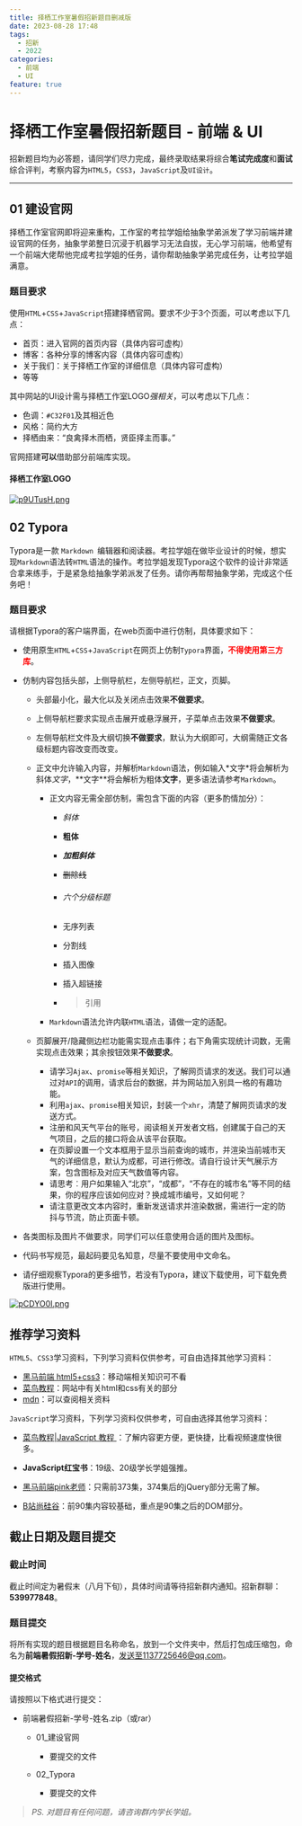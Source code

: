```yaml
---
title: 择栖工作室暑假招新题目删减版
date: 2023-08-28 17:48
tags:
  - 招新
  - 2022
categories:
  - 前端
  - UI
feature: true
---
```

# 择栖工作室暑假招新题目 - 前端 & UI

招新题目均为必答题，请同学们尽力完成，最终录取结果将综合**笔试完成度**和**面试**综合评判，考察内容为`HTML5`，`CSS3`，`JavaScript`及`UI设计`。

---

## 01 建设官网

择栖工作室官网即将迎来重构，工作室的考拉学姐给抽象学弟派发了学习前端并建设官网的任务，抽象学弟整日沉浸于机器学习无法自拔，无心学习前端，他希望有一个前端大佬帮他完成考拉学姐的任务，请你帮助抽象学弟完成任务，让考拉学姐满意。

### 题目要求

使用`HTML`+`CSS`+`JavaScript`搭建择栖官网。要求不少于3个页面，可以考虑以下几点：

- 首页：进入官网的首页内容（具体内容可虚构）
- 博客：各种分享的博客内容（具体内容可虚构）
- 关于我们：关于择栖工作室的详细信息（具体内容可虚构）
- 等等

其中网站的UI设计需与择栖工作室LOGO*强相关*，可以考虑以下几点：

- 色调：`#C32F01`及其相近色
- 风格：简约大方
- 择栖由来：“良禽择木而栖，贤臣择主而事。”

官网搭建**可以**借助部分前端库实现。

#### 择栖工作室LOGO

[![p9UTusH.png](https://s1.ax1x.com/2023/05/06/p9UTusH.png)](https://imgse.com/i/p9UTusH)





## 02 Typora

Typora是一款 `Markdown `编辑器和阅读器。考拉学姐在做毕业设计的时候，想实现`Markdown`语法转`HTML`语法的操作。考拉学姐发现Typora这个软件的设计非常适合拿来练手，于是紧急给抽象学弟派发了任务。请你再帮帮抽象学弟，完成这个任务吧！

### 题目要求

请根据Typora的客户端界面，在web页面中进行仿制，具体要求如下：

- 使用原生`HTML`+`CSS`+`JavaScript`在网页上仿制`Typora`界面，<font color="red">**不得使用第三方库**</font>。

- 仿制内容包括头部，上侧导航栏，左侧导航栏，正文，页脚。

  - 头部最小化，最大化以及关闭点击效果**不做要求**。

  - 上侧导航栏要求实现点击展开或悬浮展开，子菜单点击效果**不做要求**。

  - 左侧导航栏文件及大纲切换**不做要求**，默认为大纲即可，大纲需随正文各级标题内容改变而改变。

  - 正文中允许输入内容，并解析`Markdown`语法，例如输入\*文字\*将会解析为斜体*文字*，\*\*文字\*\*将会解析为粗体**文字**，更多语法请参考`Markdown`。

    - 正文内容无需全部仿制，需包含下面的内容（更多酌情加分）：

      - *斜体*

      - **粗体**

      - ***加粗斜体*** 

      - ~~删除线~~ 

      - ###### 六个分级标题

      - 无序列表

      - 分割线

      - 插入图像

      - 插入超链接

      - > 引用

    - `Markdown`语法允许内联`HTML`语法，请做一定的适配。

  - 页脚展开/隐藏侧边栏功能需实现点击事件；右下角需实现统计词数，无需实现点击效果；其余按钮效果**不做要求**。

    - 请学习`Ajax`、`promise`等相关知识，了解网页请求的发送。我们可以通过对`API`的调用，请求后台的数据，并为网站加入别具一格的有趣功能。
    - 利用`ajax`、`promise`相关知识，封装一个`xhr`，清楚了解网页请求的发送方式。
    - 注册和风天气平台的账号，阅读相关开发者文档，创建属于自己的天气项目，之后的接口将会从该平台获取。
    - 在页脚设置一个文本框用于显示当前查询的城市，并渲染当前城市天气的详细信息，默认为成都，可进行修改。请自行设计天气展示方案，包含图标及对应天气数值等内容。
    - 请思考︰用户如果输入“北京”，“成都”，“不存在的城市名”等不同的结果，你的程序应该如何应对？换成城市编号，又如何呢？
    - 请注意更改文本内容时，重新发送请求并渲染数据，需进行一定的防抖与节流，防止页面卡顿。

- 各类图标及图片不做要求，同学们可以任意使用合适的图片及图标。

- 代码书写规范，最起码要见名知意，尽量不要使用中文命名。

- 请仔细观察Typora的更多细节，若没有Typora，建议下载使用，可下载免费版进行使用。

[![pCDYO0I.png](https://s1.ax1x.com/2023/07/02/pCDYO0I.png)](https://imgse.com/i/pCDYO0I)



## 推荐学习资料

`HTML5`、`CSS3`学习资料，下列学习资料仅供参考，可自由选择其他学习资料：

-  [黑马前端 html5+css3](https://www.bilibili.com/video/BV14J4114768)：移动端相关知识可不看
-  [菜鸟教程](https://www.runoob.com/)：网站中有关html和css有关的部分
-  [mdn](https://developer.mozilla.org/zh-CN/)：可以查阅相关资料

`JavaScript`学习资料，下列学习资料仅供参考，可自由选择其他学习资料：

- [菜鸟教程|JavaScript 教程 ](https://www.runoob.com/js/js-tutorial.html)：了解内容更方便，更快捷，比看视频速度快很多。
- **JavaScript红宝书**：19级、20级学长学姐强推。

- [黑马前端pink老师](https://www.bilibili.com/video/BV1Sy4y1C7ha?share_source=copy_web&vd_source=b86097cc120cff649eee61d586de5f83)：只需前373集，374集后的jQuery部分无需了解。

- [B站尚硅谷](https://www.bilibili.com/video/BV1YW411T7GX?from=search&seid=2520508190380973387&spm_id_from=333.337.0.0)：前90集内容较基础，重点是90集之后的DOM部分。




## 截止日期及题目提交

### 截止时间

截止时间定为暑假末（八月下旬），具体时间请等待招新群内通知。招新群聊：**539977848**。

### 题目提交

将所有实现的题目根据题目名称命名，放到一个文件夹中，然后打包成压缩包，命名为**前端暑假招新-学号-姓名**，发送至1137725646@qq.com。

#### 提交格式

请按照以下格式进行提交：

- 前端暑假招新-学号-姓名.zip（或rar）
  - 01_建设官网
    
    - 要提交的文件
    
  - 02_Typora
    - 要提交的文件
    
    

> *PS. 对题目有任何问题，请咨询群内学长学姐。*